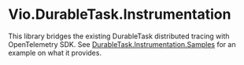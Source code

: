 # Vio.DurableTask.Instrumentation

This library bridges the existing DurableTask distributed tracing with OpenTelemetry SDK. See [DurableTask.Instrumentation.Samples](../../samples/DurableTask.Instrumentation.Samples/) for an example on what it provides.
